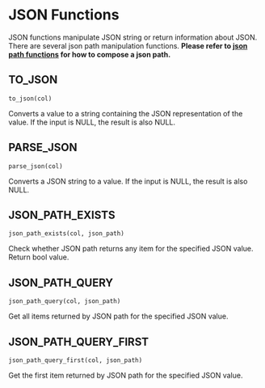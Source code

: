 # JSON Functions

JSON functions manipulate JSON string or return information about JSON.
There are several json path manipulation functions. **Please refer
to [json path functions](../json_expr.md#json-path-functions) for how to compose a json path.**

## TO_JSON

```
to_json(col)
```

Converts a value to a string containing the JSON representation of the value. If the input is NULL, the result is also
NULL.

## PARSE_JSON

```
parse_json(col)
```

Converts a JSON string to a value. If the input is NULL, the result is also NULL.

## JSON_PATH_EXISTS

```
json_path_exists(col, json_path)
```

Check whether JSON path returns any item for the specified JSON value. Return bool value.

## JSON_PATH_QUERY

```
json_path_query(col, json_path)
```

Get all items returned by JSON path for the specified JSON value.

## JSON_PATH_QUERY_FIRST

```
json_path_query_first(col, json_path)
```

Get the first item returned by JSON path for the specified JSON value.